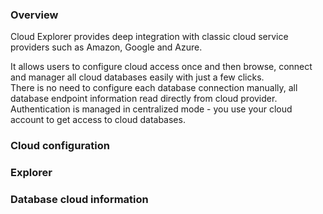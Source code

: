 ### Overview 

Cloud Explorer provides deep integration with classic cloud service providers such as Amazon, Google and Azure.  

It allows users to configure cloud access once and then browse, connect and manager all cloud databases easily with just a few clicks.  
There is no need to configure each database connection manually, all database endpoint information read directly from cloud provider.
Authentication is managed in centralized mode - you use your cloud account to get access to cloud databases.  

### Cloud configuration


### Explorer


### Database cloud information

